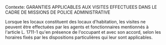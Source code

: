 Contexte: GARANTIES APPLICABLES AUX VISITES EFFECTUEES DANS LE CADRE DE MISSIONS DE POLICE ADMINISTRATIVE

Lorsque les locaux constituent des locaux d'habitation, les visites ne peuvent être effectuées par les agents et fonctionnaires mentionnés à l'article L. 1711-1 qu'en présence de l'occupant et avec son accord, selon les horaires fixés par les dispositions particulières qui leur sont applicables.
